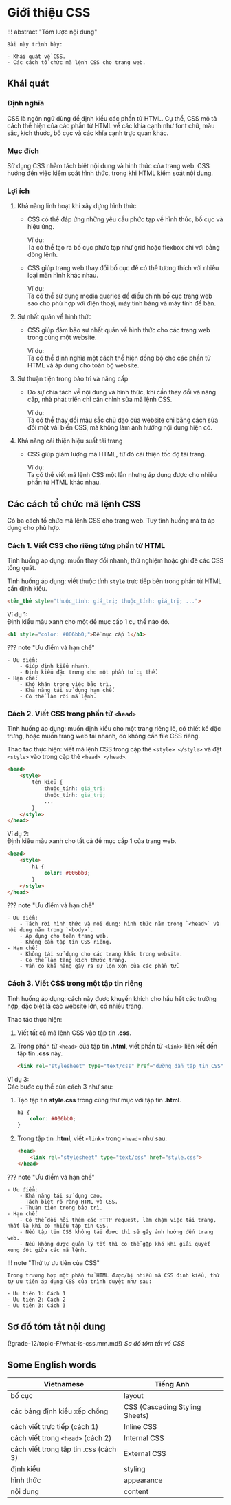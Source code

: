 # Giới thiệu CSS

!!! abstract "Tóm lược nội dung"

    Bài này trình bày:
    
    - Khái quát về CSS.
    - Các cách tổ chức mã lệnh CSS cho trang web.

## Khái quát

### Định nghĩa

CSS là ngôn ngữ dùng để định kiểu các phần tử HTML. Cụ thể, CSS mô tả cách thể hiện của các phần tử HTML về các khía cạnh như font chữ, màu sắc, kích thước, bố cục và các khía cạnh trực quan khác. 

### Mục đích

Sử dụng CSS nhằm tách biệt nội dung và hình thức của trang web. CSS hướng đến việc kiểm soát hình thức, trong khi HTML kiểm soát nội dung.

### Lợi ích

1. Khả năng linh hoạt khi xây dựng hình thức 

    - CSS có thể đáp ứng những yêu cầu phức tạp về hình thức, bố cục và hiệu ứng.

        Ví dụ:  
        Ta có thể tạo ra bố cục phức tạp như grid hoặc flexbox chỉ với bằng dòng lệnh.

    - CSS giúp trang web thay đổi bố cục để có thể tương thích với nhiều loại màn hình khác nhau.

        Ví dụ:  
        Ta có thể sử dụng media queries để điều chỉnh bố cục trang web sao cho phù hợp với điện thoại, máy tính bảng và máy tính để bàn.

2. Sự nhất quán về hình thức

    - CSS giúp đảm bảo sự nhất quán về hình thức cho các trang web trong cùng một website.

        Ví dụ:  
        Ta có thể định nghĩa một cách thể hiện đồng bộ cho các phần tử HTML và áp dụng cho toàn bộ website.

3. Sự thuận tiện trong bảo trì và nâng cấp

    - Do sự chia tách về nội dung và hình thức, khi cần thay đổi và nâng cấp, nhà phát triển chỉ cần chỉnh sửa mã lệnh CSS.

        Ví dụ:  
        Ta có thể thay đổi màu sắc chủ đạo của website chỉ bằng cách sửa đổi một vài biến CSS, mà không làm ảnh hưởng nội dung hiện có.

4. Khả năng cải thiện hiệu suất tải trang

    - CSS giúp giảm lượng mã HTML, từ đó cải thiện tốc độ tải trang.

        Ví dụ:  
        Ta có thể viết mã lệnh CSS một lần nhưng áp dụng được cho nhiều phần tử HTML khác nhau.

## Các cách tổ chức mã lệnh CSS

Có ba cách tổ chức mã lệnh CSS cho trang web. Tuỳ tình huống mà ta áp dụng cho phù hợp.

### Cách 1. Viết CSS cho riêng từng phần tử HTML 


Tình huống áp dụng: muốn thay đổi nhanh, thử nghiệm hoặc ghi đè các CSS tổng quát.

Tình huống áp dụng: viết thuộc tính `style` trực tiếp bên trong phần tử HTML cần định kiểu. 

```html
<tên_thẻ style="thuộc_tính: giá_trị; thuộc_tính: giá_trị; ...">
```

Ví dụ 1:  
Định kiểu màu xanh cho một đề mục cấp 1 cụ thể nào đó.

```html linenums="1"
<h1 style="color: #006bb0;">Đề mục cấp 1</h1>
```

??? note "Ưu điểm và hạn chế"

    - Ưu điểm:
        - Giúp định kiểu nhanh.
        - Định kiểu đặc trưng cho một phần tử cụ thể.
    - Hạn chế:
        - Khó khăn trong việc bảo trì.
        - Khả năng tái sử dụng hạn chế.
        - Có thể làm rối mã lệnh.


### Cách 2. Viết CSS trong phần tử `<head>`

Tình huống áp dụng: muốn định kiểu cho một trang riêng lẻ, có thiết kế đặc trưng, hoặc muốn trang web tải nhanh, do không cần file CSS riêng.

Thao tác thực hiện: viết mã lệnh CSS trong cặp thẻ `<style> </style>` và đặt `<style>` vào trong cặp thẻ `<head> </head>`. 

```html
<head>
    <style>
        tên_kiểu {
            thuộc_tính: giá_trị;
            thuộc_tính: giá_trị; 
            ...
        }
    </style>
</head>
```

Ví dụ 2:  
Định kiểu màu xanh cho tất cả đề mục cấp 1 của trang web.

```html linenums="1"
<head>
    <style>
        h1 {
            color: #006bb0;
        }
    </style>
</head>
```

??? note "Ưu điểm và hạn chế"

    - Ưu điểm:
        - Tách rời hình thức và nội dung: hình thức nằm trong `<head>` và nội dung nằm trong `<body>`.
        - Áp dụng cho toàn trang web.
        - Không cần tập tin CSS riêng.
    - Hạn chế:
        - Không tái sử dụng cho các trang khác trong website.
        - Có thể làm tăng kích thước trang.
        - Vẫn có khả năng gây ra sự lộn xộn của các phần tử.

### Cách 3. Viết CSS trong một tập tin riêng

Tình huống áp dụng: cách này được khuyến khích cho hầu hết các trường hợp, đặc biệt là các website lớn, có nhiều trang.

Thao tác thực hiện:

1. Viết tất cả mã lệnh CSS vào tập tin **.css**.
2. Trong phần tử `<head>` của tập tin **.html**, viết phần tử `<link>` liên kết đến tập tin **.css** này.

    ```html
    <link rel="stylesheet" type="text/css" href="đường_dẫn_tập_tin_CSS">
    ```

Ví dụ 3:  
Các bước cụ thể của cách 3 như sau:

1. Tạo tập tin **style.css** trong cùng thư mục với tập tin **.html**.

    ``` css title="style.css" linenums="1"
    h1 {
        color: #006bb0;
    }
    ```

2. Trong tập tin **.html**, viết `<link>` trong `<head>` như sau:

    ```html title="portfolio.html" linenums="1"
    <head>
        <link rel="stylesheet" type="text/css" href="style.css">
    </head>
    ```

??? note "Ưu điểm và hạn chế"

    - Ưu điểm:
        - Khả năng tái sử dụng cao.
        - Tách biệt rõ ràng HTML và CSS.
        - Thuận tiện trong bảo trì.
    - Hạn chế:
        - Có thể đòi hỏi thêm các HTTP request, làm chậm việc tải trang, nhất là khi có nhiều tập tin CSS.
        - Nếu tập tin CSS không tải được thì sẽ gây ảnh hưởng đến trang web.
        - Nếu không được quản lý tốt thì có thể gặp khó khi giải quyết xung đột giữa các mã lệnh.

!!! note "Thứ tự ưu tiên của CSS"

    Trong trường hợp một phần tử HTML được/bị nhiều mã CSS định kiểu, thứ tự ưu tiên áp dụng CSS của trình duyệt như sau:
    
    - Ưu tiên 1: Cách 1
    - Ưu tiên 2: Cách 2
    - Ưu tiên 3: Cách 3

## Sơ đồ tóm tắt nội dung

{!grade-12/topic-F/what-is-css.mm.md!}
*Sơ đồ tóm tắt về CSS*

## Some English words

| Vietnamese | Tiếng Anh | 
| --- | --- |
| bố cục | layout |
| các bảng định kiểu xếp chồng | CSS (Cascading Styling Sheets) |
| cách viết trực tiếp (cách 1) | Inline CSS |
| cách viết trong `<head>` (cách 2) | Internal CSS |
| cách viết trong tập tin .css (cách 3) | External CSS | 
| định kiểu | styling |
| hình thức | appearance |
| nội dung | content |